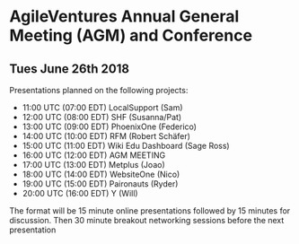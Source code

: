 AgileVentures Annual General Meeting (AGM) and Conference
=========================================================
  
Tues June 26th 2018
-------------------

Presentations planned on the following projects:

* 11:00 UTC (07:00 EDT) LocalSupport (Sam) 
* 12:00 UTC (08:00 EDT) SHF (Susanna/Pat)
* 13:00 UTC (09:00 EDT) PhoenixOne (Federico)
* 14:00 UTC (10:00 EDT) RFM (Robert Sch&#228;fer)
* 15:00 UTC (11:00 EDT) Wiki Edu Dashboard (Sage Ross)
* 16:00 UTC (12:00 EDT) AGM MEETING
* 17:00 UTC (13:00 EDT) Metplus (Joao) 
* 18:00 UTC (14:00 EDT) WebsiteOne (Nico) 
* 19:00 UTC (15:00 EDT) Paironauts (Ryder)
* 20:00 UTC (16:00 EDT) Y (Will)

The format will be 15 minute online presentations followed by 15 minutes for discussion.  Then 30 minute breakout networking sessions before the next presentation
